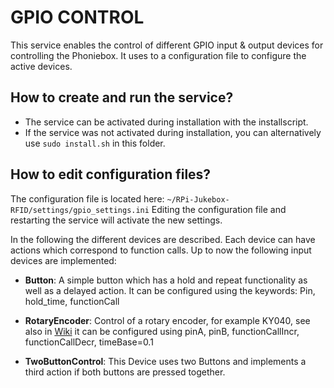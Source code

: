 # GPIO CONTROL

This service enables the control of different GPIO input & output devices for controlling the Phoniebox.
It uses to a configuration file to configure the active devices.

## How to create and run the service?
* The service can be activated during installation with the installscript.
* If the service was not activated during installation, you can alternatively use `sudo install.sh` in this folder.

## How to edit configuration files?
The configuration file is located here: `~/RPi-Jukebox-RFID/settings/gpio_settings.ini` 
Editing the configuration file and restarting the service will activate the new settings.

In the following the different devices are described. 
Each device can have actions which correspond to function calls.
Up to now the following input devices are implemented:
* **Button**: 
   A simple button which has a hold and repeat functionality as well as a delayed action. 
   It can be configured using the keywords: Pin, hold_time, functionCall

* **RotaryEncoder**:
    Control of a rotary encoder, for example KY040, see also in 
    [Wiki](https://github.com/chbuehlmann/RPi-Jukebox-RFID/wiki/Audio-RotaryKnobVolume)
    it can be configured using pinA, pinB, functionCallIncr, functionCallDecr, timeBase=0.1

* **TwoButtonControl**:
    This Device uses two Buttons and implements a third action if both buttons are pressed together.
